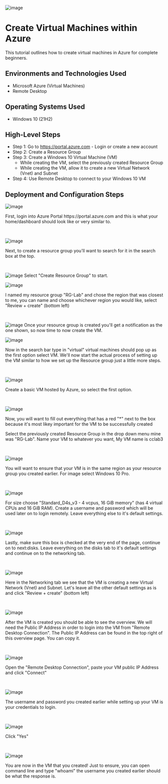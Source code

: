 
<p align="center">
  
 ![image](https://github.com/elicia-fontilus/Creating-Virtual-Machines-in-Azure/assets/149262013/8c3f0153-8cc8-4ffb-97cf-774df272896c)

</p>

<h1>Create Virtual Machines within Azure</h1>
This tutorial outlines how to create virtual machines in Azure for complete beginners.<br />

<h2>Environments and Technologies Used</h2>

- Microsoft Azure (Virtual Machines)
- Remote Desktop

<h2>Operating Systems Used </h2>

- Windows 10 (21H2)

<h2>High-Level Steps</h2>

- Step 1: Go to https://portal.azure.com - Login or create a new account 
- Step 2: Create a Resource Group
- Step 3: Create a Windows 10 Virtual Machine (VM)
  -  While creating the VM, select the previously created Resource Group
  -  While creating the VM, allow it to create a new Virtual Network (Vnet) and Subnet
- Step 4: Use Remote Desktop to connect to your Windows 10 VM
 

<h2>Deployment and Configuration Steps</h2>

<p>

  ![image](https://github.com/elicia-fontilus/Creating-Virtual-Machines-in-Azure/assets/149262013/c05b416f-7900-4a22-a853-83392fb83795)

</p>
<p>
First, login into Azure Portal https://portal.azure.com and this is what your home/dashboard should look like or very similar to.
</p>
<br />

![image](https://github.com/elicia-fontilus/Creating-Virtual-Machines-in-Azure/assets/149262013/c5294156-d4a7-47d6-b02b-905414d95f91)

<p>
</p>
<p>
Next, to create a resource group you'll want to search for it in the search box at the top. 
</p>
<br />

![image](https://github.com/elicia-fontilus/Creating-Virtual-Machines-in-Azure/assets/149262013/dcc9ec07-dd1a-4d0e-b7f7-6b35688fcaf1)
 Select "Create Resource Group" to start.

<p>

  ![image](https://github.com/elicia-fontilus/Creating-Virtual-Machines-in-Azure/assets/149262013/9427b15c-d8f5-432c-8719-0f5fb1976d4b)

</p>
<p>
I named my resource group "RG-Lab" and chose the region that was closest to me, you can name and choose whichever region you would like, select "Review + create" (bottom left)
</p>
<br />

![image](https://github.com/elicia-fontilus/Creating-Virtual-Machines-in-Azure/assets/149262013/f206ecc3-0013-466a-b8ee-88d7099a5b0a)
Once your resource group is created you'll get a notification as the one shown, so now time to now create the VM.
<p>

  
  
![image](https://github.com/elicia-fontilus/Creating-Virtual-Machines-in-Azure/assets/149262013/2927c9d7-84b0-4282-88b0-e613823480af)
</p>
<p>
Now in the search bar type in "virtual" virtual machines should pop up as the first option select VM. We'll now start the actual process of setting up the VM similar to how we set up the Resource group just a little more steps.</p>
<br />

<p>

  ![image](https://github.com/elicia-fontilus/Creating-Virtual-Machines-in-Azure/assets/149262013/1914619f-d1a2-490e-a419-8d17c20ad67b)
</p>
<p>
Create a basic VM hosted by Azure, so select the first option. </p>
<br />

<p>

  ![image](https://github.com/elicia-fontilus/Creating-Virtual-Machines-in-Azure/assets/149262013/9f0c81af-b46f-4383-9cbc-a0bea535cdd3)
</p>
<p>
Now, you will want to fill out everything that has a red "*" next to the box because it's most likey important for the VM to be successfully created
  
Select the previously created Resource Group in the drop down menu mine was "RG-Lab". Name your VM to whatever you want, My VM name is cclab3</p>
<br />

<p>

  ![image](https://github.com/elicia-fontilus/Creating-Virtual-Machines-in-Azure/assets/149262013/6d149534-aff9-4591-8eb4-00f8b6693413)
</p>
<p>
You will want to ensure that your VM is in the same region as your resource group you created earlier. 
  For image select Windows 10 Pro. </p>
<br />

<p>

  ![image](https://github.com/elicia-fontilus/Creating-Virtual-Machines-in-Azure/assets/149262013/dbbba545-df5e-4735-ba7f-977f6315de7d)
</p>
<p>
For size choose "Standard_D4s_v3 - 4 vcpus, 16 GiB memory" (has 4 virtual CPUs and 16 GiB RAM). Create a username and password which will be used later on to login remotely. Leave everything else to it's default settings. 
</p>
<br />

<p>

  ![image](https://github.com/elicia-fontilus/Creating-Virtual-Machines-in-Azure/assets/149262013/9042ffe9-6f77-4399-8b90-40d1a50c9474)
</p>
<p>
Lastly, make sure this box is checked at the very end of the page, continue on to next:disks. Leave everything on the disks tab to it's default settings and continue on to the networking tab.  </p>
<br />

<p>

  ![image](https://github.com/elicia-fontilus/Creating-Virtual-Machines-in-Azure/assets/149262013/90b7d9d2-796e-4d9f-bad2-54168f34210c)
</p>
<p>
Here in the Networking tab we see that the VM is creating a new Virtual Network (Vnet) and Subnet. Let's leave all the other default settings as is and click "Review + create" (bottom left)
 </p>
<br />

<p>

  ![image](https://github.com/elicia-fontilus/Creating-Virtual-Machines-in-Azure/assets/149262013/d3cfd206-7c3d-4cab-bc89-fdf1ca4f8a8f)
</p>
<p>
After the VM is created you should be able to see the overview. We will need the Public IP Address in order to login into the VM from "Remote Desktop Connection". The Public IP Address can be found in the top right of this overview page. You can copy it. 
</p>
<br />

<p>

  ![image](https://github.com/elicia-fontilus/Creating-Virtual-Machines-in-Azure/assets/149262013/1ccf55f3-952c-4857-bc59-e6efaa1e61e4)
</p>
<p>
Open the "Remote Desktop Connection", paste your VM public IP Address and click "Connect"
</p>
<br />

<p>

  ![image](https://github.com/elicia-fontilus/Creating-Virtual-Machines-in-Azure/assets/149262013/3d14bd53-17cf-4b25-8a77-e195c4adaeda)
</p>
<p>
The username and password you created earlier while setting up your VM is your credentials to login.
</p>
<br />

<p>

  ![image](https://github.com/elicia-fontilus/Creating-Virtual-Machines-in-Azure/assets/149262013/86089fcc-b076-43a8-9e4c-dfaa2eee07d1)
</p>
<p>
Click "Yes"
</p>
<br />

<p>

  ![image](https://github.com/elicia-fontilus/Creating-Virtual-Machines-in-Azure/assets/149262013/33a7844e-ea16-48ba-ba9f-a1c68083dea0)
</p>
<p>
You are now in the VM that you created! Just to ensure, you can open command line and type "whoami" the username you created earlier should be what the response is.
</p>
<br />

